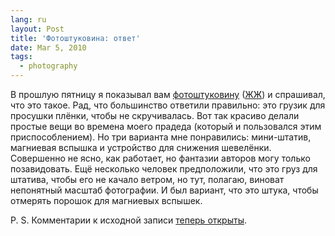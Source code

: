 ```yaml
---
lang: ru
layout: Post
title: 'Фотоштуковина: ответ'
date: Mar 5, 2010
tags:
  - photography
---
```


В прошлую пятницу я показывал вам [фотоштуковину](http://birdwatcher.ru/blog/4316/) ([ЖЖ](http://sapegin.livejournal.com/383934.html)) и спрашивал, что это такое. Рад, что большинство ответили правильно: это грузик для просушки плёнки, чтобы не скручивалась. Вот так красиво делали простые вещи во времена моего прадеда (который и пользовался этим приспособлением). Но три варианта мне понравились: мини-штатив, магниевая вспышка и устройство для снижения шевелёнки. Совершенно не ясно, как работает, но фантазии авторов могу только позавидовать. Ещё несколько человек предположили, что это груз для штатива, чтобы его не качало ветром, но тут, полагаю, виноват непонятный масштаб фотографии. И был вариант, что это штука, чтобы отмерять порошок для магниевых вспышек.

P. S. Комментарии к исходной записи [теперь открыты](http://sapegin.livejournal.com/383934.html).
